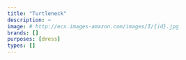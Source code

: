 ```yaml
---
title: "Turtleneck"
description: ~
image: # http://ecx.images-amazon.com/images/I/{id}.jpg
brands: []
purposes: [dress]
types: []
---
```

